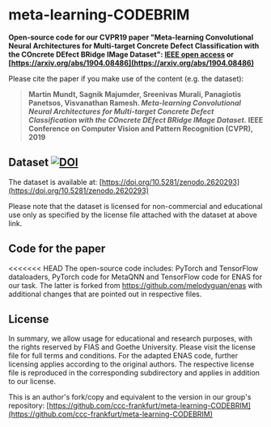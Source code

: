 # meta-learning-CODEBRIM
**Open-source code for our CVPR19 paper "Meta-learning Convolutional Neural Architectures for Multi-target Concrete Defect Classification with the COncrete DEfect BRidge IMage Dataset": [IEEE open access](http://openaccess.thecvf.com/content_CVPR_2019/html/Mundt_Meta-Learning_Convolutional_Neural_Architectures_for_Multi-Target_Concrete_Defect_Classification_With_CVPR_2019_paper.html) or [https://arxiv.org/abs/1904.08486](https://arxiv.org/abs/1904.08486)**

Please cite the paper if you make use of the content (e.g. the dataset):

> **Martin Mundt, Sagnik Majumder, Sreenivas Murali, Panagiotis Panetsos, Visvanathan Ramesh.
> *Meta-learning Convolutional Neural Architectures for Multi-target Concrete Defect Classification with the COncrete DEfect BRidge IMage Dataset.*
> IEEE Conference on Computer Vision and Pattern Recognition (CVPR), 2019**

## Dataset [![DOI](https://zenodo.org/badge/DOI/10.5281/zenodo.2620293.svg)](https://doi.org/10.5281/zenodo.2620293)
 

The dataset is available at: [https://doi.org/10.5281/zenodo.2620293](https://doi.org/10.5281/zenodo.2620293) 

Please note that the dataset is licensed for non-commercial and educational use only as specified by the license file attached with the dataset at above link. 

## Code for the paper
<<<<<<< HEAD
The open-source code includes: PyTorch and TensorFlow dataloaders, PyTorch code for MetaQNN and TensorFlow code for ENAS for our task. The latter is forked from https://github.com/melodyguan/enas with additional changes that are pointed out in respective files.

## License
In summary, we allow usage for educational and research purposes, with the rights reserved by FIAS and Goethe University. Please visit the license file for full terms and conditions. For the adapted ENAS code, further licensing applies according to the original authors. The respective license file is reproduced in the corresponding subdirectory and applies in addition to our license.

This is an author's fork/copy and equivalent to the version in our group's repository: [https://github.com/ccc-frankfurt/meta-learning-CODEBRIM](https://github.com/ccc-frankfurt/meta-learning-CODEBRIM) 